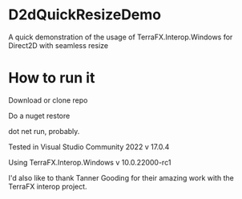 # D2dQuickResizeDemo
A quick demonstration of the usage of TerraFX.Interop.Windows for Direct2D with seamless resize

# How to run it 
Download or clone repo

Do a nuget restore 

dot net run, probably. 

Tested in Visual Studio Community 2022 v 17.0.4 

Using TerraFX.Interop.Windows v 10.0.22000-rc1 

I'd also like to thank Tanner Gooding for their amazing work with the TerraFX interop project. 
